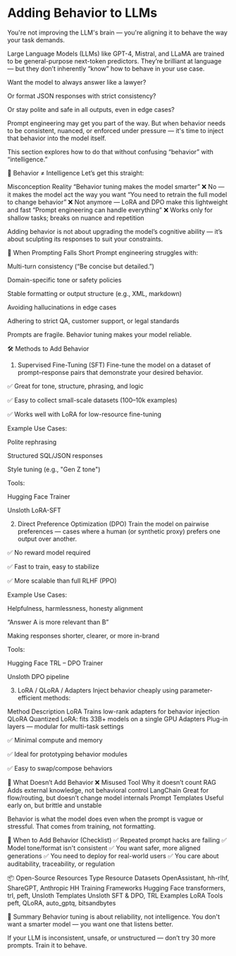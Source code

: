 # Adding Behavior to LLMs
You're not improving the LLM's brain — you're aligning it to behave the way your task demands.

Large Language Models (LLMs) like GPT-4, Mistral, and LLaMA are trained to be general-purpose next-token predictors. They’re brilliant at language — but they don’t inherently “know” how to behave in your use case.

Want the model to always answer like a lawyer?

Or format JSON responses with strict consistency?

Or stay polite and safe in all outputs, even in edge cases?

Prompt engineering may get you part of the way. But when behavior needs to be consistent, nuanced, or enforced under pressure — it's time to inject that behavior into the model itself.

This section explores how to do that without confusing “behavior” with “intelligence.”

🧠 Behavior ≠ Intelligence
Let’s get this straight:

Misconception	Reality
“Behavior tuning makes the model smarter”	❌ No — it makes the model act the way you want
“You need to retrain the full model to change behavior”	❌ Not anymore — LoRA and DPO make this lightweight and fast
“Prompt engineering can handle everything”	❌ Works only for shallow tasks; breaks on nuance and repetition

Adding behavior is not about upgrading the model’s cognitive ability — it’s about sculpting its responses to suit your constraints.

🔧 When Prompting Falls Short
Prompt engineering struggles with:

Multi-turn consistency (“Be concise but detailed.”)

Domain-specific tone or safety policies

Stable formatting or output structure (e.g., XML, markdown)

Avoiding hallucinations in edge cases

Adhering to strict QA, customer support, or legal standards

Prompts are fragile. Behavior tuning makes your model reliable.

🛠️ Methods to Add Behavior
1. Supervised Fine-Tuning (SFT)
Fine-tune the model on a dataset of prompt–response pairs that demonstrate your desired behavior.

✅ Great for tone, structure, phrasing, and logic

✅ Easy to collect small-scale datasets (100–10k examples)

✅ Works well with LoRA for low-resource fine-tuning

Example Use Cases:

Polite rephrasing

Structured SQL/JSON responses

Style tuning (e.g., "Gen Z tone")

Tools:

Hugging Face Trainer

Unsloth LoRA-SFT

2. Direct Preference Optimization (DPO)
Train the model on pairwise preferences — cases where a human (or synthetic proxy) prefers one output over another.

✅ No reward model required

✅ Fast to train, easy to stabilize

✅ More scalable than full RLHF (PPO)

Example Use Cases:

Helpfulness, harmlessness, honesty alignment

“Answer A is more relevant than B”

Making responses shorter, clearer, or more in-brand

Tools:

Hugging Face TRL – DPO Trainer

Unsloth DPO pipeline

3. LoRA / QLoRA / Adapters
Inject behavior cheaply using parameter-efficient methods:

Method	Description
LoRA	Trains low-rank adapters for behavior injection
QLoRA	Quantized LoRA: fits 33B+ models on a single GPU
Adapters	Plug-in layers — modular for multi-task settings

✅ Minimal compute and memory

✅ Ideal for prototyping behavior modules

✅ Easy to swap/compose behaviors

🚫 What Doesn’t Add Behavior
❌ Misused Tool	Why it doesn’t count
RAG	Adds external knowledge, not behavioral control
LangChain	Great for flow/routing, but doesn’t change model internals
Prompt Templates	Useful early on, but brittle and unstable

Behavior is what the model does even when the prompt is vague or stressful.
That comes from training, not formatting.

🧪 When to Add Behavior (Checklist)
✅ Repeated prompt hacks are failing
✅ Model tone/format isn't consistent
✅ You want safer, more aligned generations
✅ You need to deploy for real-world users
✅ You care about auditability, traceability, or regulation

📦 Open-Source Resources
Type	Resource
Datasets	OpenAssistant, hh-rlhf, ShareGPT, Anthropic HH
Training Frameworks	Hugging Face transformers, trl, peft, Unsloth
Templates	Unsloth SFT & DPO, TRL Examples
LoRA Tools	peft, QLoRA, auto_gptq, bitsandbytes


🧩 Summary
Behavior tuning is about reliability, not intelligence.
You don't want a smarter model — you want one that listens better.

If your LLM is inconsistent, unsafe, or unstructured — don’t try 30 more prompts.
Train it to behave.

